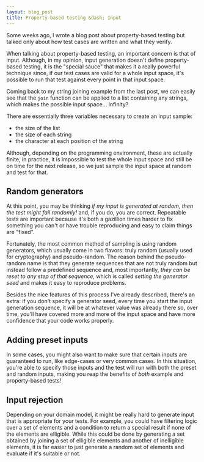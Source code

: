 ```yaml
---
layout: blog_post
title: Property-based testing &dash; Input
---
```

Some weeks ago, I wrote a blog post about property-based testing but talked only about how test cases are written and what they verify.

When talking about property-based testing, an important concern is that of input.
Although, in my opinion, input generation doesn't define property-based testing, it is the "special sauce" that makes it a really powerful technique since, if our test cases are valid for a whole input space, it's possible to run that test against every point in that input space.

Coming back to my string joining example from the last post, we can easily see that the `join` function can be applied to a list containing any strings, which makes the possible input space... infinity?

There are essentially three variables necessary to create an input sample:

* the size of the list
* the size of each string
* the character at each position of the string


Although, depending on the programming environment, these are actually finite, in practice, it is impossible to test the whole input space and still be on time for the next release, so we just sample the input space at random and test for that.

## Random generators

At this point, you may be thinking _if my input is generated at random, then the test might fail randomly!_ and, if you do, you are correct.
Repeatable tests are important because it's both a gazillion times harder to fix something you can't or have trouble reproducing and easy to claim things are "fixed".

Fortunately, the most common method of sampling is using random generators, which usually come in two flavors: truly random (usually used for cryptography) and pseudo-random.
The reason behind the pseudo-random name is that they generate sequences that are not truly random but instead follow a predefined sequence and, most importantly, *they can be reset to any step of that sequence*, which is called _setting the generator seed_ and makes it easy to reproduce problems.

Besides the nice features of this process I've already described, there's an extra: if you don't specify a generator seed, every time you start the input generation sequence, it will be at whatever value was already there so, over time, you'll have covered more and more of the input space and have more confidence that your code works properly.

## Adding preset inputs

In some cases, you might also want to make sure that certain inputs are guaranteed to run, like edge-cases or very common cases.
In this situation, you're able to specify those inputs and the test will run with both the preset and random inputs, making you reap the benefits of _both_ example and property-based tests!

## Input rejection

Depending on your domain model, it might be really hard to generate input that is appropriate for your tests.
For example, you could have filtering logic over a set of elements and a condition to return a special result if none of the elements are elligible.
While this could be done by generating a set obtained by joining a set of elligible elements and another of inelligible elements, it is far easier to just generate a random set of elements and evaluate if it's suitable or not.
